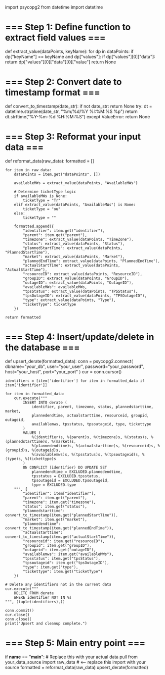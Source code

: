 import psycopg2
from datetime import datetime

# === Step 1: Define function to extract field values ===
def extract_value(dataPoints, keyName):
    for dp in dataPoints:
        if dp["keyName"] == keyName and dp["values"]:
            if dp["values"][0]["data"]:
                return dp["values"][0]["data"][0]["value"]
    return None

# === Step 2: Convert date to timestamp format ===
def convert_to_timestamp(date_str):
    if not date_str:
        return None
    try:
        dt = datetime.strptime(date_str, "%m/%d/%Y %I:%M:%S %p")
        return dt.strftime("%Y-%m-%d %H:%M:%S")
    except ValueError:
        return None

# === Step 3: Reformat your input data ===
def reformat_data(raw_data):
    formatted = []

    for item in raw_data:
        dataPoints = item.get("dataPoints", [])

        availableMWs = extract_value(dataPoints, "AvailableMWs")

        # Determine ticketType logic
        if availableMWs is None:
            ticketType = "Tr"
        elif extract_value(dataPoints, "AvailableMWs") is None:
            ticketType = "ou"
        else:
            ticketType = ""

        formatted.append({
            "identifier": item.get("identifier"),
            "parent": item.get("parent"),
            "timezone": extract_value(dataPoints, "TimeZone"),
            "status": extract_value(dataPoints, "Status"),
            "plannedStartTime": extract_value(dataPoints, "PlannedStartTime"),
            "market": extract_value(dataPoints, "Market"),
            "plannedEndTime": extract_value(dataPoints, "PlannedEndTime"),
            "actualStartTime": extract_value(dataPoints, "ActualStartTime"),
            "resourceID": extract_value(dataPoints, "ResourceID"),
            "groupID": extract_value(dataPoints, "GroupID"),
            "outageID": extract_value(dataPoints, "OutageID"),
            "availableMWs": availableMWs,
            "tpsStatus": extract_value(dataPoints, "TPSStatus"),
            "tpsOutageID": extract_value(dataPoints, "TPSOutageID"),
            "type": extract_value(dataPoints, "Type"),
            "ticketType": ticketType
        })

    return formatted

# === Step 4: Insert/update/delete in the database ===
def upsert_derate(formatted_data):
    conn = psycopg2.connect(
        dbname="your_db",
        user="your_user",
        password="your_password",
        host="your_host",
        port="your_port"
    )
    cur = conn.cursor()

    identifiers = [item['identifier'] for item in formatted_data if item['identifier']]

    for item in formatted_data:
        cur.execute("""
            INSERT INTO derate (
                identifier, parent, timezone, status, plannedstarttime, market,
                plannedendtime, actualstarttime, resourceid, groupid, outageid,
                availablemws, tpsstatus, tpsoutageid, type, tickettype
            )
            VALUES (
                %(identifier)s, %(parent)s, %(timezone)s, %(status)s, %(plannedstarttime)s, %(market)s,
                %(plannedendtime)s, %(actualstarttime)s, %(resourceid)s, %(groupid)s, %(outageid)s,
                %(availablemws)s, %(tpsstatus)s, %(tpsoutageid)s, %(type)s, %(tickettype)s
            )
            ON CONFLICT (identifier) DO UPDATE SET
                plannedendtime = EXCLUDED.plannedendtime,
                tpsstatus = EXCLUDED.tpsstatus,
                tpsoutageid = EXCLUDED.tpsoutageid,
                type = EXCLUDED.type
        """, {
            "identifier": item["identifier"],
            "parent": item.get("parent"),
            "timezone": item.get("timezone"),
            "status": item.get("status"),
            "plannedstarttime": convert_to_timestamp(item.get("plannedStartTime")),
            "market": item.get("market"),
            "plannedendtime": convert_to_timestamp(item.get("plannedEndTime")),
            "actualstarttime": convert_to_timestamp(item.get("actualStartTime")),
            "resourceid": item.get("resourceID"),
            "groupid": item.get("groupID"),
            "outageid": item.get("outageID"),
            "availablemws": item.get("availableMWs"),
            "tpsstatus": item.get("tpsStatus"),
            "tpsoutageid": item.get("tpsOutageID"),
            "type": item.get("type"),
            "tickettype": item.get("ticketType")
        })

    # Delete any identifiers not in the current data
    cur.execute("""
        DELETE FROM derate
        WHERE identifier NOT IN %s
    """, (tuple(identifiers),))

    conn.commit()
    cur.close()
    conn.close()
    print("Upsert and cleanup complete.")

# === Step 5: Main entry point ===
if __name__ == "__main__":
    # Replace this with your actual data pull
    from your_data_source import raw_data  # <-- replace this import with your source
    formatted = reformat_data(raw_data)
    upsert_derate(formatted)
